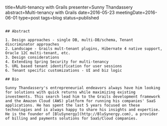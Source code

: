 title=Multi-tenancy with Grails
presenter=Sunny Thandassery
abstract=Multi-tenancy with Grails
date=2016-05-23
meetingDate=2016-06-01
type=post
tags=blog
status=published
~~~~~~

## Abstract 

1. Design approaches - single DB, multi-DB/schema, Tenant discriminator approaches
2. Landscape - Grails mult-tenant plugins, Hibernate 4 native support, Oracle 12C multi-tenant, etc.
3. Design considerations
4. Extending Spring Security for multi-tenancy
5. URL based tenant identification for user sessions
6. Tenant specific customizations - UI and biz logic

## Bio

Sunny Thandassery's entrepreneurial endeavors always have him looking for solutions with quick returns while maximizing existing investments. This search lead him to the Grails development framework and the Amazon Cloud (AWS) platform for running his companies' SaaS applications. He has spent the last 5 years focused on these technologies and is always happy to share his insights and expertise. He is the founder of [BluSynergy](http://BluSynergy.com), a provider of billing and payments solutions for SaaS/Cloud companies.
